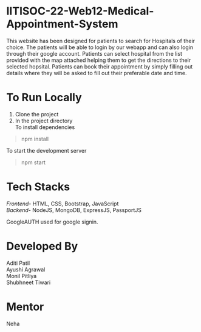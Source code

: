 # IITISOC-22-Web12-Medical-Appointment-System

This website has been designed for patients to search for Hospitals of their choice. 
The patients will be able to login by our webapp and can also login through their google account.
Patients can select hospital from the list provided with the map attached helping them to get the directions to their selected hopsital.
Patients can book their appointment by simply filling out details where they will be asked to fill out their preferable date and time.

# To Run Locally 

1. Clone the project  
2. In the project directory</br> To install dependencies</br> 
 > npm install </br> 

To start the development server</br>

 > npm start

# Tech Stacks
*Frontend*- HTML, CSS, Bootstrap, JavaScript  
*Backend*- NodeJS, MongoDB, ExpressJS, PassportJS  

GoogleAUTH used for google signin.


# Developed By
Aditi Patil  
Ayushi Agrawal  
Monil Pitliya  
Shubhneet Tiwari

# Mentor
Neha
